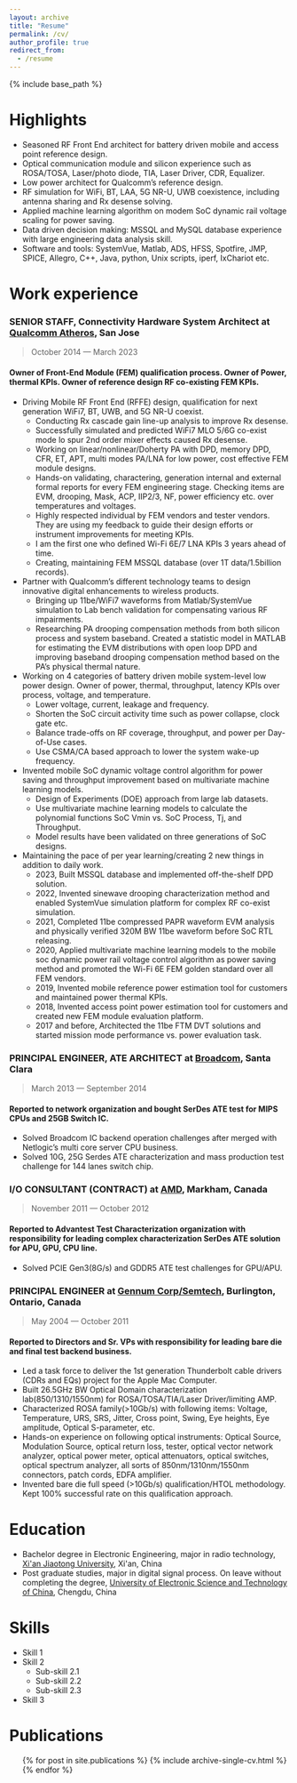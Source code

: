 ```yaml
---
layout: archive
title: "Resume"
permalink: /cv/
author_profile: true
redirect_from:
  - /resume
---
```


{% include base_path %}

Highlights
======
* Seasoned RF Front End architect for battery driven mobile and access point reference design.
* Optical communication module and silicon experience such as ROSA/TOSA, Laser/photo diode, TIA, Laser Driver, CDR, Equalizer.
* Low power architect for Qualcomm’s reference design.
* RF simulation for WiFi, BT, LAA, 5G NR-U, UWB coexistence, including antenna sharing and Rx desense solving. 
* Applied machine learning algorithm on modem SoC dynamic rail voltage scaling for power saving.
* Data driven decision making: MSSQL and MySQL database experience with large engineering data analysis skill.
* Software and tools: SystemVue, Matlab, ADS, HFSS, Spotfire, JMP, SPICE, Allegro, C++, Java, python, Unix scripts, iperf, IxChariot etc.

Work experience
======
### SENIOR STAFF, Connectivity Hardware System Architect at [Qualcomm Atheros](https://www.qualcomm.com/home), San Jose
> October 2014 — March 2023
#### Owner of Front-End Module (FEM) qualification process. Owner of Power, thermal KPIs. Owner of reference design RF co-existing FEM KPIs. 

* Driving Mobile RF Front End (RFFE) design, qualification for next generation WiFi7, BT, UWB, and 5G NR-U coexist.
  *	Conducting Rx cascade gain line-up analysis to improve Rx desense. 
  *	Successfully simulated and predicted WiFi7 MLO 5/6G co-exist mode lo spur 2nd order mixer effects caused Rx desense. 
  *	Working on linear/nonlinear/Doherty PA with DPD, memory DPD, CFR, ET, APT, multi modes PA/LNA for low power, cost effective FEM module designs. 
  *	Hands-on validating, charactering, generation internal and external formal reports for every FEM engineering stage. Checking items are EVM, drooping, Mask, ACP, IIP2/3, NF, power efficiency etc. over temperatures and voltages. 
  *	Highly respected individual by FEM vendors and tester vendors. They are using my feedback to guide their design efforts or instrument improvements for meeting KPIs.  
  *	I am the first one who defined Wi-Fi 6E/7 LNA KPIs 3 years ahead of time.
  *	Creating, maintaining FEM MSSQL database (over 1T data/1.5billion records). 
* Partner with Qualcomm’s different technology teams to design innovative digital enhancements to wireless products.
  *	Bringing up 11be/WiFi7 waveforms from Matlab/SystemVue simulation to Lab bench validation for compensating various RF impairments.
  *	Researching PA drooping compensation methods from both silicon process and system baseband. Created a statistic model in MATLAB for estimating the EVM distributions with open loop DPD and improving baseband drooping compensation method based on the PA’s physical thermal nature.
* Working on 4 categories of battery driven mobile system-level low power design. Owner of power, thermal, throughput, latency KPIs over process, voltage, and temperature. 
  *	Lower voltage, current, leakage and frequency.
  *	Shorten the SoC circuit activity time such as power collapse, clock gate etc.
  *	Balance trade-offs on RF coverage, throughput, and power per Day-of-Use cases.
  *	Use CSMA/CA based approach to lower the system wake-up frequency.
* Invented mobile SoC dynamic voltage control algorithm for power saving and throughput improvement based on multivariate machine learning models.
  *	Design of Experiments (DOE) approach from large lab datasets.
  *	Use multivariate machine learning models to calculate the polynomial functions SoC Vmin vs. SoC Process, Tj, and Throughput.
  *	Model results have been validated on three generations of SoC designs.
* Maintaining the pace of per year learning/creating 2 new things in addition to daily work.
  *	2023, Built MSSQL database and implemented off-the-shelf DPD solution. 
  *	2022, Invented sinewave drooping characterization method and enabled SystemVue simulation platform for complex RF co-exist simulation.
  *	2021, Completed 11be compressed PAPR waveform EVM analysis and physically verified 320M BW 11be waveform before SoC RTL releasing. 
  *	2020, Applied multivariate machine learning models to the mobile soc dynamic power rail voltage control algorithm as power saving method and promoted the Wi-Fi 6E FEM golden standard over all FEM vendors.
  *	2019, Invented mobile reference power estimation tool for customers and maintained power thermal KPIs.
  *	2018, Invented access point power estimation tool for customers and created new FEM module evaluation platform.
  *	2017 and before, Architected the 11be FTM DVT solutions and started mission mode performance vs. power evaluation task. 

### PRINCIPAL ENGINEER, ATE ARCHITECT at [Broadcom](https://www.broadcom.com/), Santa Clara
> March 2013 — September 2014
#### Reported to network organization and bought SerDes ATE test for MIPS CPUs and 25GB Switch IC.

* Solved Broadcom IC backend operation challenges after merged with Netlogic’s multi core server CPU business. 
*	Solved 10G, 25G Serdes ATE characterization and mass production test challenge for 144 lanes switch chip.  

### I/O CONSULTANT (CONTRACT) at [AMD](https://www.amd.com/en.html), Markham, Canada
> November 2011 — October 2012
#### Reported to Advantest Test Characterization organization with responsibility for leading complex characterization SerDes ATE solution for APU, GPU, CPU line.

*	Solved PCIE Gen3(8G/s) and GDDR5 ATE test challenges for GPU/APU.

### PRINCIPAL ENGINEER at [Gennum Corp/Semtech](https://www.semtech.com/products/signal-integrity), Burlington, Ontario, Canada
> May 2004 — October 2011
#### Reported to Directors and Sr. VPs with responsibility for leading bare die and final test backend business.

* Led a task force to deliver the 1st generation Thunderbolt cable drivers (CDRs and EQs) project for the Apple Mac Computer. 
*	Built 26.5GHz BW Optical Domain characterization lab(850/1310/1550nm) for ROSA/TOSA/TIA/Laser Driver/limiting AMP.
*	Characterized ROSA family(>10Gb/s) with following items: Voltage, Temperature, URS, SRS, Jitter, Cross point, Swing, Eye heights, Eye amplitude, Optical S-parameter, etc.
*	Hands-on experience on following optical instruments: Optical Source, Modulation Source, optical return loss, tester, optical vector network analyzer, optical power meter, optical attenuators, optical switches, optical spectrum analyzer, all sorts of 850nm/1310nm/1550nm connectors, patch cords, EDFA amplifier. 
*	Invented bare die full speed (>10Gb/s) qualification/HTOL methodology. Kept 100% successful rate on this qualification approach. 



Education
======
* Bachelor degree in Electronic Engineering, major in radio technology, [Xi'an Jiaotong University](http://en.xjtu.edu.cn/), Xi'an, China
* Post graduate studies, major in digital signal process. On leave without completing the degree, [University of Electronic Science and Technology of China](https://en.uestc.edu.cn/), Chengdu, China


Skills
======
* Skill 1
* Skill 2
  * Sub-skill 2.1
  * Sub-skill 2.2
  * Sub-skill 2.3
* Skill 3

Publications
======
  <ul>{% for post in site.publications %}
    {% include archive-single-cv.html %}
  {% endfor %}</ul>
  
